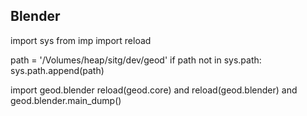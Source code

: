 
Blender
-------

import sys
from imp import reload

path = '/Volumes/heap/sitg/dev/geod'
if path not in sys.path:
    sys.path.append(path)

import geod.blender
reload(geod.core) and reload(geod.blender) and geod.blender.main_dump()

